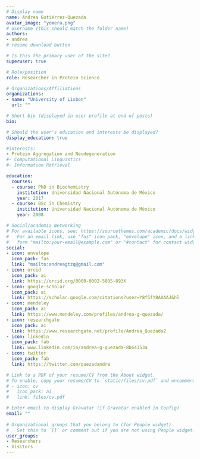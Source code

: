 ```yaml
---
# Display name
name: Andrea Gutiérrez-Quezada
avatar_image: "yomera.png"
# Username (this should match the folder name)
authors:
- andrea
# resume download button

# Is this the primary user of the site?
superuser: true

# Role/position
role: Researcher in Protein Science

# Organizations/Affiliations
organizations:
- name: "University of Lisbon"
  url: ""

# Short bio (displayed in user profile at end of posts)
bio:

# Should the user's education and interests be displayed?
display_education: true

#interests:
- Protein Aggregation and Neudegeneration
#- Computational Linguistics
#- Information Retrieval

education:
  courses:
  - course: PhD in Biochemistry
    institution: Universidad Nacional Autónoma de México
    year: 2017
  - course: BSc in Chemistry
    institution: Universidad Nacional Autónoma de México
    year: 2008

# Social/academia Networking
# For available icons, see: https://sourcethemes.com/academic/docs/widgets/#icons
#   For an email link, use "fas" icon pack, "envelope" icon, and a link in the
#   form "mailto:your-email@example.com" or "#contact" for contact widget.
social:
- icon: envelope
  icon_pack: fas
  link: "mailto:andreagtzq@gmail.com"
- icon: orcid
  icon_pack: ai
  link: https://orcid.org/0000-0002-5805-893X
- icon: google-scholar
  icon_pack: ai
  link: https://scholar.google.com/citations?user=Y8f5fY8AAAAJ&hl
- icon: mendeley
  icon_pack: ai
  link: https://www.mendeley.com/profiles/andrea-g-quezada/
- icon: researchgate
  icon_pack: ai
  link: https://www.researchgate.net/profile/Andrea_Quezada2
- icon: linkedin
  icon_pack: fab
  link: www.linkedin.com/in/andrea-g-quezada-8b64353a
- icon: twitter
  icon_pack: fab
  link: https://twitter.com/quezadandre

# Link to a PDF of your resume/CV from the About widget.
# To enable, copy your resume/CV to `static/files/cv.pdf` and uncomment the lines below.  
# - icon: cv
#   icon_pack: ai
#   link: files/cv.pdf

# Enter email to display Gravatar (if Gravatar enabled in Config)
email: ""
  
# Organizational groups that you belong to (for People widget)
#   Set this to `[]` or comment out if you are not using People widget.  
user_groups:
- Researchers
- Visitors
---
```


